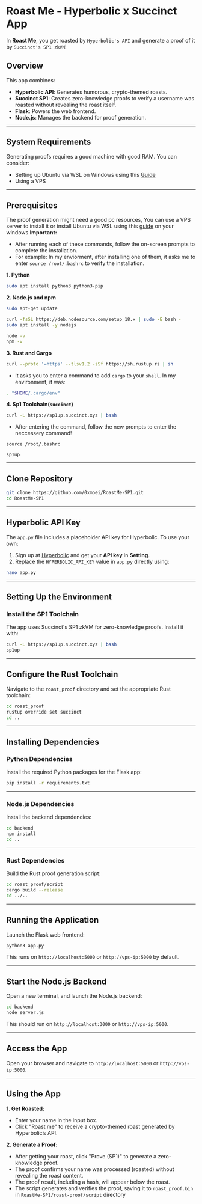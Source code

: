 # Roast Me - Hyperbolic x Succinct App
In **Roast Me**, you get roasted by `Hyperbolic's API` and generate a proof of it by `Succinct's SP1 zkVM`!

## Overview
This app combines:
- **Hyperbolic API**: Generates humorous, crypto-themed roasts.
- **Succinct SP1**: Creates zero-knowledge proofs to verify a username was roasted without revealing the roast itself.
- **Flask**: Powers the web frontend.
- **Node.js**: Manages the backend for proof generation.

---

## System Requirements
Generating proofs requires a good machine with good RAM. You can consider:
* Setting up Ubuntu via WSL on Windows using this [Guide](https://github.com/0xmoei/Install-Linux-on-Windows)
* Using a VPS

---

## Prerequisites
The proof generation might need a good pc resources, You can use a VPS server to  install it or install Ubuntu via WSL using this [guide](https://github.com/0xmoei/Install-Linux-on-Windows) on your windows
**Important:**
* After running each of these commands, follow the on-screen prompts to complete the installation.
* For example: In my enviorment, after installing one of them, it asks me to enter `source /root/.bashrc` to verify the installation.

**1. Python**
```bash
sudo apt install python3 python3-pip
```

**2. Node.js and npm**
```bash
sudo apt-get update

curl -fsSL https://deb.nodesource.com/setup_18.x | sudo -E bash -
sudo apt install -y nodejs

node -v
npm -v
```

**3. Rust and Cargo**
```bash
curl --proto '=https' --tlsv1.2 -sSf https://sh.rustup.rs | sh
```
* It asks you to enter a command to add `cargo` to your `shell`. In my environment, it was:
```bash
. "$HOME/.cargo/env"
```

**4. Sp1 Toolchain(`succinct`)**
```bash
curl -L https://sp1up.succinct.xyz | bash
```
* After entering the command, follow the new prompts to enter the neccessery command!
```
source /root/.bashrc
```
```
sp1up
```

---

## Clone Repository
```bash
git clone https://github.com/0xmoei/RoastMe-SP1.git
cd RoastMe-SP1
```

---

## Hyperbolic API Key
The `app.py` file includes a placeholder API key for Hyperbolic. To use your own:
1. Sign up at [Hyperbolic](https://app.hyperbolic.xyz/) and get your **API key** in **Setting**.
2. Replace the `HYPERBOLIC_API_KEY` value in `app.py` directly using:
```bash
nano app.py
```

---

## Setting Up the Environment
### Install the SP1 Toolchain
The app uses Succinct's SP1 zkVM for zero-knowledge proofs. Install it with:
```bash
curl -L https://sp1up.succinct.xyz | bash
sp1up
```

---

## Configure the Rust Toolchain
Navigate to the `roast_proof` directory and set the appropriate Rust toolchain:
```bash
cd roast_proof
rustup override set succinct
cd ..
```

---

## Installing Dependencies
### Python Dependencies
Install the required Python packages for the Flask app:
```bash
pip install -r requirements.txt
```

---

### Node.js Dependencies
Install the backend dependencies:
```bash 
cd backend
npm install
cd ..
```

---

### Rust Dependencies
Build the Rust proof generation script:
```bash
cd roast_proof/script
cargo build --release
cd ../..
```

---

## Running the Application
Launch the Flask web frontend:
```bash
python3 app.py
```
This runs on `http://localhost:5000` or `http://vps-ip:5000` by default.

---

## Start the Node.js Backend
Open a new terminal, and launch the Node.js backend:
```bash
cd backend
node server.js
```
This should run on `http://localhost:3000` or `http://vps-ip:5000`.

---

## Access the App
Open your browser and navigate to `http://localhost:5000` or `http://vps-ip:5000`.

---

## Using the App
**1. Get Roasted:**
  - Enter your name in the input box.
  - Click "Roast me" to receive a crypto-themed roast generated by Hyperbolic’s API.

**2. Generate a Proof:**
  - After getting your roast, click "Prove (SP1)" to generate a zero-knowledge proof.
  - The proof confirms your name was processed (roasted) without revealing the roast content.
  - The proof result, including a hash, will appear below the roast.
  - The script generates and verifies the proof, saving it to `roast_proof.bin` in `RoastMe-SP1/roast-proof/script` directory
